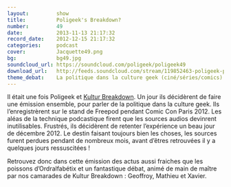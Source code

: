 ```yaml
---
layout:         show
title:          Poligeek's Breakdown?
number:         49
date:           2013-11-13 21:17:32
record_date:    2012-12-15 21:17:32
categories:     podcast
cover:          Jacquette49.png
bg:             bg49.jpg
soundcloud_url: https://soundcloud.com/poligeek/poligeek49
download_url:   http://feeds.soundcloud.com/stream/119852463-poligeek-poligeek49.mp3
theme_debat:    La politique dans la culture geek (ciné/séries/comics)
---
```


Il était une fois Poligeek et [Kultur Breakdown](http://kulturbreakdown.com/). Un jour ils décidèrent de faire une émission ensemble, pour parler de la politique dans la culture geek. Ils l’enregistrèrent sur le stand de Freepod pendant Comic Con Paris 2012. Les aléas de la technique podcastique firent que les sources audios devinrent inutilisables. Frustrés, ils décidèrent de retenter l’expérience un beau jour de décembre 2012. Le destin faisant toujours bien les choses, les sources furent perdues pendant de nombreux mois, avant d’êtres retrouvées il y a quelques jours ressuscitées !

Retrouvez donc dans cette émission des actus aussi fraiches que les poissons d’Ordralfabétix et un fantastique débat, animé de main de maître par nos camarades de Kultur Breakdown : Geoffroy, Mathieu et Xavier.
